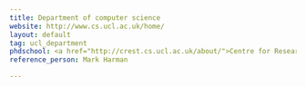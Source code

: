 ```yaml
---
title: Department of computer science
website: http://www.cs.ucl.ac.uk/home/
layout: default
tag: ucl_department
phdschool: <a href="http://crest.cs.ucl.ac.uk/about/">Centre for Research in Evolution, Search and Testing</a>
reference_person: Mark Harman

---
```

